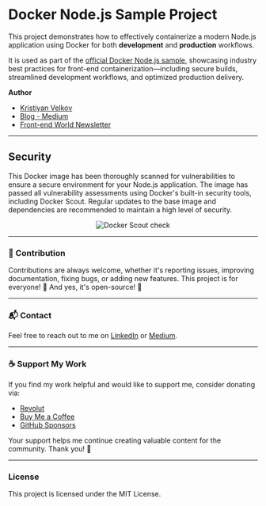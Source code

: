 # Docker Node.js Sample Project

This project demonstrates how to effectively containerize a modern Node.js application using Docker for both **development** and **production** workflows.

It is used as part of the [official Docker Node.js sample](https://docs.docker.com/guides/nodejs), showcasing industry best practices for front-end containerization—including secure builds, streamlined development workflows, and optimized production delivery.

**Author**

- [Kristiyan Velkov](https://www.linkedin.com/in/kristiyan-velkov-763130b3/)
- [Blog - Medium](https://medium.com/@kristiyanvelkov)
- [Front-end World Newsletter](https://kristiyanvelkov.substack.com)

---

## Security

This Docker image has been thoroughly scanned for vulnerabilities to ensure a secure environment for your Node.js application. The image has passed all vulnerability assessments using Docker's built-in security tools, including Docker Scout. Regular updates to the base image and dependencies are recommended to maintain a high level of security.

<div align="center">
  <img src="./images/node-js-security.png" alt="Docker Scout check" />
</div>

---

### 📌 Contribution

Contributions are always welcome, whether it's reporting issues, improving documentation, fixing bugs, or adding new features. This project is for everyone! 💙
And yes, it's open-source! 🎉

---

### 📬 Contact

Feel free to reach out to me on [LinkedIn](https://www.linkedin.com/in/kristiyan-velkov-763130b3/) or [Medium](https://medium.com/@kristiyanvelkov).

---

### ☕ Support My Work

If you find my work helpful and would like to support me, consider donating via:

- [Revolut](https://revolut.me/kristiyanvelkov)
- [Buy Me a Coffee](https://www.buymeacoffee.com/kristiyanvelkov)
- [GitHub Sponsors](https://github.com/sponsors/kristiyan-velkov)

Your support helps me continue creating valuable content for the community. Thank you! 🚀

---

### License

This project is licensed under the MIT License.
